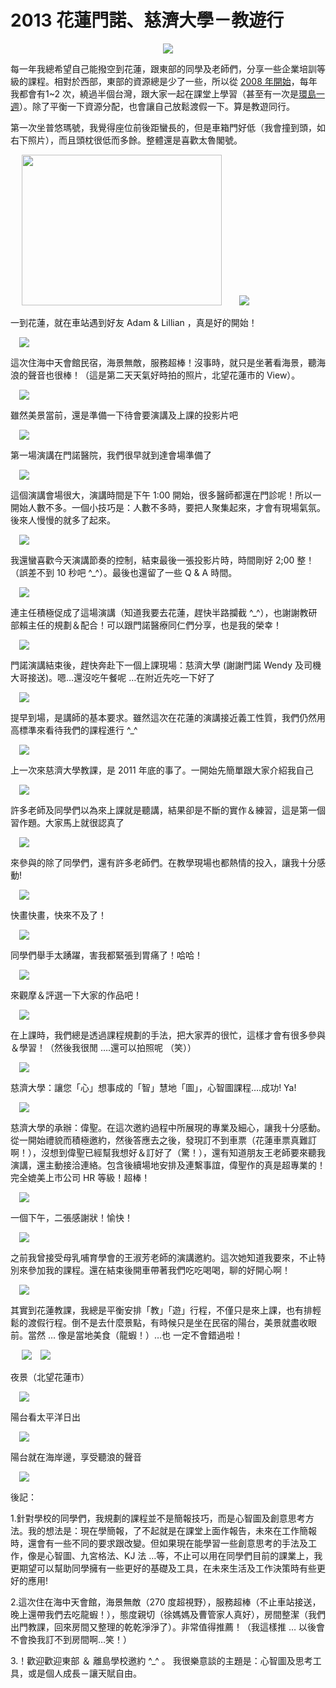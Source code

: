 # 2013 花蓮門諾、慈濟大學－教遊行 

<div style="clear: both; text-align: center;"><a href="http://1.bp.blogspot.com/-vq13QNZkbyA/VhSIVCgAyHI/AAAAAAAANp4/JR-JjiPwDdY/s1600/image_thumb_0d454c964f367c1456bf938f64683914.png" style="margin-left: 1em; margin-right: 1em;"><img border="0" src="http://1.bp.blogspot.com/-vq13QNZkbyA/VhSIVCgAyHI/AAAAAAAANp4/JR-JjiPwDdY/s1600/image_thumb_0d454c964f367c1456bf938f64683914.png"/></a></div>
<p></p>
<div style="clear: both; text-align: center;"></div>
<p>每一年我總希望自己能撥空到花蓮，跟東部的同學及老師們，分享一些企業培訓等級的課程。相對於西部，東部的資源總是少了一些，所以從 <a href="http://www.afu.tw/index.php?option=com_content&amp;view=article&amp;id=92:5&amp;catid=13:2010-11-28-04-52-33&amp;Itemid=19">2008 年開始</a>，每年我都會有1~2 次，繞過半個台灣，跟大家一起在課堂上學習（甚至有一次是<a href="http://www.afu.tw/index.php?option=com_content&amp;view=article&amp;id=217:2010-11-28-06-35-54&amp;catid=27:2010-11-28-04-49-10&amp;Itemid=25">環島一週</a>）。除了平衡一下資源分配，也會讓自己放鬆渡假一下。算是教遊同行。<br/><a name="more"></a></p>
<p>第一次坐普悠瑪號，我覺得座位前後距蠻長的，但是車箱門好低（我會撞到頭，如右下照片），而且頭枕很低而多餘。整體還是喜歡太魯閣號。</p>
<p> <a href="http://3.bp.blogspot.com/-eX27dBIQxX0/VhSIkG5WO5I/AAAAAAAANtA/dO-nJR-xAeg/s1600/image_thumb_e81e7590f82121f438125d18bef8e829.png" style="margin-left: 1em; margin-right: 1em; text-align: center;"><img border="0" height="241" src="http://3.bp.blogspot.com/-eX27dBIQxX0/VhSIkG5WO5I/AAAAAAAANtA/dO-nJR-xAeg/s320/image_thumb_e81e7590f82121f438125d18bef8e829.png" width="320"/></a><a href="http://3.bp.blogspot.com/-RhwUOVz9MnI/VhSIbPA171I/AAAAAAAANrM/F3wQsB-Arug/s1600/image_thumb_73851bed8c6bf03da99ffa400fb84b95.png" style="margin-left: 1em; margin-right: 1em; text-align: center;"><img border="0" src="http://3.bp.blogspot.com/-RhwUOVz9MnI/VhSIbPA171I/AAAAAAAANrM/F3wQsB-Arug/s1600/image_thumb_73851bed8c6bf03da99ffa400fb84b95.png"/></a></p>
<p>一到花蓮，就在車站遇到好友 Adam &amp; Lillian ，真是好的開始！</p>
<p><a href="http://3.bp.blogspot.com/-LmNxEOep5Uk/VhSIXhqZSlI/AAAAAAAANqc/kD8YDUXc2sM/s1600/image_thumb_32b096fa3c5f4032ee63a07beeb1c179.png" style="margin-left: 1em; margin-right: 1em; text-align: center;"><img border="0" src="http://3.bp.blogspot.com/-LmNxEOep5Uk/VhSIXhqZSlI/AAAAAAAANqc/kD8YDUXc2sM/s1600/image_thumb_32b096fa3c5f4032ee63a07beeb1c179.png"/></a></p>
<p>這次住海中天會館民宿，海景無敵，服務超棒！沒事時，就只是坐著看海景，聽海浪的聲音也很棒！（這是第二天天氣好時拍的照片，北望花蓮市的 View）。</p>
<p><a href="http://4.bp.blogspot.com/-T6kEcwc_SyY/VhSIg9se5pI/AAAAAAAANsQ/wv75Ho62J0M/s1600/image_thumb_a37eda4f26388ca9ca79b325e7446324.png" style="margin-left: 1em; margin-right: 1em; text-align: center;"><img border="0" src="http://4.bp.blogspot.com/-T6kEcwc_SyY/VhSIg9se5pI/AAAAAAAANsQ/wv75Ho62J0M/s1600/image_thumb_a37eda4f26388ca9ca79b325e7446324.png"/></a></p>
<p>雖然美景當前，還是準備一下待會要演講及上課的投影片吧</p>
<p> <a href="http://2.bp.blogspot.com/-hW5ZXYkKkrE/VhSIW4SmAeI/AAAAAAAANqM/cZ_S2qtPzew/s1600/image_thumb_1b982f7590786a55e50f9f06bbc1b429.png" style="margin-left: 1em; margin-right: 1em; text-align: center;"><img border="0" src="http://2.bp.blogspot.com/-hW5ZXYkKkrE/VhSIW4SmAeI/AAAAAAAANqM/cZ_S2qtPzew/s1600/image_thumb_1b982f7590786a55e50f9f06bbc1b429.png"/></a></p>
<p>第一場演講在門諾醫院，我們很早就到達會場準備了</p>
<p><a href="http://3.bp.blogspot.com/-y-0zYhmN9VM/VhSIgTjZPxI/AAAAAAAANsI/GsY0zJoyf-8/s1600/image_thumb_93644a3cebcab3cbcab05d8d12189a6d.png" style="margin-left: 1em; margin-right: 1em; text-align: center;"><img border="0" src="http://3.bp.blogspot.com/-y-0zYhmN9VM/VhSIgTjZPxI/AAAAAAAANsI/GsY0zJoyf-8/s1600/image_thumb_93644a3cebcab3cbcab05d8d12189a6d.png"/></a></p>
<p>這個演講會場很大，演講時間是下午 1:00 開始，很多醫師都還在門診呢！所以一開始人數不多。一個小技巧是：人數不多時，要把人聚集起來，才會有現場氣氛。後來人慢慢的就多了起來。</p>
<p><a href="http://4.bp.blogspot.com/-p9QVM707YWo/VhSIcmlZ2wI/AAAAAAAANrc/kWPXRQsZ63c/s1600/image_thumb_7b808e78d646c76fc2b5cfda17bf0503.png" style="margin-left: 1em; margin-right: 1em; text-align: center;"><img border="0" src="http://4.bp.blogspot.com/-p9QVM707YWo/VhSIcmlZ2wI/AAAAAAAANrc/kWPXRQsZ63c/s1600/image_thumb_7b808e78d646c76fc2b5cfda17bf0503.png"/></a></p>
<p>我還蠻喜歡今天演講節奏的控制，結束最後一張投影片時，時間剛好 2;00 整！（誤差不到 10 秒吧 ^_^）。最後也還留了一些 Q &amp; A  時間。</p>
<p><a href="http://2.bp.blogspot.com/-TvOEnB5feuI/VhSIlMZka-I/AAAAAAAANtM/Hv50lKLf9k4/s1600/image_thumb_f9f88c43feec9e820ac04c987a350288.png" style="margin-left: 1em; margin-right: 1em; text-align: center;"><img border="0" src="http://2.bp.blogspot.com/-TvOEnB5feuI/VhSIlMZka-I/AAAAAAAANtM/Hv50lKLf9k4/s1600/image_thumb_f9f88c43feec9e820ac04c987a350288.png"/></a></p>
<p>連主任積極促成了這場演講（知道我要去花蓮，趕快半路攔截 ^_^），也謝謝教研部賴主任的規劃＆配合！可以跟門諾醫療同仁們分享，也是我的榮幸！</p>
<p><a href="http://2.bp.blogspot.com/-mu_uAiL12MM/VhSIVb-iNlI/AAAAAAAANp8/JK-Ateb5V2I/s1600/image_thumb_052a60ecfca01ba3b7a9123feae378c6.png" style="margin-left: 1em; margin-right: 1em; text-align: center;"><img border="0" src="http://2.bp.blogspot.com/-mu_uAiL12MM/VhSIVb-iNlI/AAAAAAAANp8/JK-Ateb5V2I/s1600/image_thumb_052a60ecfca01ba3b7a9123feae378c6.png"/></a></p>
<p>門諾演講結束後，趕快奔赴下一個上課現場：慈濟大學 (謝謝門諾 Wendy 及司機大哥接送)。嗯…還沒吃午餐呢 …在附近先吃一下好了</p>
<p> <a href="http://3.bp.blogspot.com/-zmad6RSUGSI/VhSIjbXp2DI/AAAAAAAANs8/uUejgUng4ms/s1600/image_thumb_e1543c2f914e59e128ba6e6c1e6ee3bd.png" style="margin-left: 1em; margin-right: 1em; text-align: center;"><img border="0" src="http://3.bp.blogspot.com/-zmad6RSUGSI/VhSIjbXp2DI/AAAAAAAANs8/uUejgUng4ms/s1600/image_thumb_e1543c2f914e59e128ba6e6c1e6ee3bd.png"/></a></p>
<p>提早到場，是講師的基本要求。雖然這次在花蓮的演講接近義工性質，我們仍然用高標準來看待我們的課程進行 ^_^</p>
<p> <a href="http://3.bp.blogspot.com/-4gIYHeEy04Q/VhSIjChfywI/AAAAAAAANso/JBIkcBYs8xs/s1600/image_thumb_df95b33a514cf49d93e7dbf269078ae9.png" style="margin-left: 1em; margin-right: 1em; text-align: center;"><img border="0" src="http://3.bp.blogspot.com/-4gIYHeEy04Q/VhSIjChfywI/AAAAAAAANso/JBIkcBYs8xs/s1600/image_thumb_df95b33a514cf49d93e7dbf269078ae9.png"/></a></p>
<p>上一次來慈濟大學教課，是 2011 年底的事了。一開始先簡單跟大家介紹我自己</p>
<p><a href="http://2.bp.blogspot.com/-8C0o92Z6Chg/VhSIZ5irACI/AAAAAAAANqw/WjM2O596b4Q/s1600/image_thumb_4bfa2aa080ec473873f14370bb685241.png" style="margin-left: 1em; margin-right: 1em; text-align: center;"><img border="0" src="http://2.bp.blogspot.com/-8C0o92Z6Chg/VhSIZ5irACI/AAAAAAAANqw/WjM2O596b4Q/s1600/image_thumb_4bfa2aa080ec473873f14370bb685241.png"/></a></p>
<p>許多老師及同學們以為來上課就是聽講，結果卻是不斷的實作＆練習，這是第一個習作題。大家馬上就很認真了</p>
<p><a href="http://1.bp.blogspot.com/-CeizH4c2zoA/VhSIYwD5JRI/AAAAAAAANqk/31bTZAMigHE/s1600/image_thumb_37901f2e901454696e3a1b50fa714a4d.png" style="margin-left: 1em; margin-right: 1em; text-align: center;"><img border="0" src="http://1.bp.blogspot.com/-CeizH4c2zoA/VhSIYwD5JRI/AAAAAAAANqk/31bTZAMigHE/s1600/image_thumb_37901f2e901454696e3a1b50fa714a4d.png"/></a></p>
<p>來參與的除了同學們，還有許多老師們。在教學現場也都熱情的投入，讓我十分感動!</p>
<p><a href="http://1.bp.blogspot.com/-E-EMZwOgdl8/VhSIdPh8FMI/AAAAAAAANrk/Lrxe8-0KNkk/s1600/image_thumb_848e5ffbbd4f7261138b3e8919ea1d39.png" style="margin-left: 1em; margin-right: 1em; text-align: center;"><img border="0" src="http://1.bp.blogspot.com/-E-EMZwOgdl8/VhSIdPh8FMI/AAAAAAAANrk/Lrxe8-0KNkk/s1600/image_thumb_848e5ffbbd4f7261138b3e8919ea1d39.png"/></a></p>
<p>快畫快畫，快來不及了！</p>
<p><a href="http://4.bp.blogspot.com/-w2FuWuYdNx4/VhSIiv7f8oI/AAAAAAAANsk/oKntQf518qk/s1600/image_thumb_d9e1918c2e7963999b07d43d428ed70e.png" style="margin-left: 1em; margin-right: 1em; text-align: center;"><img border="0" src="http://4.bp.blogspot.com/-w2FuWuYdNx4/VhSIiv7f8oI/AAAAAAAANsk/oKntQf518qk/s1600/image_thumb_d9e1918c2e7963999b07d43d428ed70e.png"/></a></p>
<p>同學們舉手太踴躍，害我都緊張到胃痛了！哈哈！</p>
<p><a href="http://4.bp.blogspot.com/-4M3SG8aPZuY/VhSIfBPFyYI/AAAAAAAANr0/7IimllBjjxw/s1600/image_thumb_85849d7af6f2f5f44ddb1eaf860df728.png" style="margin-left: 1em; margin-right: 1em; text-align: center;"><img border="0" src="http://4.bp.blogspot.com/-4M3SG8aPZuY/VhSIfBPFyYI/AAAAAAAANr0/7IimllBjjxw/s1600/image_thumb_85849d7af6f2f5f44ddb1eaf860df728.png"/></a></p>
<p>來觀摩＆評選一下大家的作品吧！</p>
<p><a href="http://2.bp.blogspot.com/-tk6iZBvtdEI/VhSIXeqU-yI/AAAAAAAANqQ/VEWEDtvuETo/s1600/image_thumb_2e4a5fc11599a47d01469f0ce4f47bc5.png" style="margin-left: 1em; margin-right: 1em; text-align: center;"><img border="0" src="http://2.bp.blogspot.com/-tk6iZBvtdEI/VhSIXeqU-yI/AAAAAAAANqQ/VEWEDtvuETo/s1600/image_thumb_2e4a5fc11599a47d01469f0ce4f47bc5.png"/></a></p>
<p>在上課時，我們總是透過課程規劃的手法，把大家弄的很忙，這樣才會有很多參與＆學習！（然後我很閒 ….還可以拍照呢 （笑））</p>
<p><a href="http://4.bp.blogspot.com/-N3ZebuR936o/VhSIfQL9aQI/AAAAAAAANr4/s3AjCUYxfGE/s1600/image_thumb_8c0b63d1492d63ba8629c17c48bf4620.png" style="margin-left: 1em; margin-right: 1em; text-align: center;"><img border="0" src="http://4.bp.blogspot.com/-N3ZebuR936o/VhSIfQL9aQI/AAAAAAAANr4/s3AjCUYxfGE/s1600/image_thumb_8c0b63d1492d63ba8629c17c48bf4620.png"/></a></p>
<p>慈濟大學：讓您「心」想事成的「智」慧地「圖」，心智圖課程….成功! Ya!</p>
<p><a href="http://1.bp.blogspot.com/-QlwFtmkxdII/VhSIcA2dxaI/AAAAAAAANrY/L9f4beDiE7s/s1600/image_thumb_7ab3770a8dd8ae722c35a122f582cdee.png" style="margin-left: 1em; margin-right: 1em; text-align: center;"><img border="0" src="http://1.bp.blogspot.com/-QlwFtmkxdII/VhSIcA2dxaI/AAAAAAAANrY/L9f4beDiE7s/s1600/image_thumb_7ab3770a8dd8ae722c35a122f582cdee.png"/></a></p>
<p>慈濟大學的承辦：偉聖。在這次邀約過程中所展現的專業及細心，讓我十分感動。從一開始禮貌而積極邀約，然後答應去之後，發現訂不到車票（花蓮車票真難訂啊！），沒想到偉聖已經幫我想好＆訂好了（驚！），還有知道朋友王老師要來聽我演講，還主動接洽連絡。包含後續場地安排及連繫事誼，偉聖作的真是超專業的！完全媲美上市公司 HR 等級！超棒！</p>
<p><a href="http://3.bp.blogspot.com/-idVEu7XABkw/VhSIax-QxPI/AAAAAAAANq8/w2DHyPJ0TUk/s1600/image_thumb_61e2794ca6cb1c925fb2fda2f9dd5692.png" style="margin-left: 1em; margin-right: 1em; text-align: center;"><img border="0" src="http://3.bp.blogspot.com/-idVEu7XABkw/VhSIax-QxPI/AAAAAAAANq8/w2DHyPJ0TUk/s1600/image_thumb_61e2794ca6cb1c925fb2fda2f9dd5692.png"/></a></p>
<p>一個下午，二張感謝狀！愉快！</p>
<p><a href="http://1.bp.blogspot.com/-wKFaYd0fzEg/VhSIj6ZINGI/AAAAAAAANs4/Mm4nz__NWfM/s1600/image_thumb_e72a0cf789e689514538c1fbd1b5c3d9.png" style="margin-left: 1em; margin-right: 1em; text-align: center;"><img border="0" src="http://1.bp.blogspot.com/-wKFaYd0fzEg/VhSIj6ZINGI/AAAAAAAANs4/Mm4nz__NWfM/s1600/image_thumb_e72a0cf789e689514538c1fbd1b5c3d9.png"/></a></p>
<p>之前我曾接受母乳哺育學會的王淑芳老師的演講邀約。這次她知道我要來，不止特別來參加我的課程。還在結束後開車帶著我們吃吃喝喝，聊的好開心啊！</p>
<p><a href="http://1.bp.blogspot.com/-IC3q37ve3IM/VhSIVlVV7qI/AAAAAAAANqA/6CNELeNuJ6w/s1600/image_thumb_16eb17b3ca9a3ccbb3df0b1c11ff2f79.png" style="margin-left: 1em; margin-right: 1em; text-align: center;"><img border="0" src="http://1.bp.blogspot.com/-IC3q37ve3IM/VhSIVlVV7qI/AAAAAAAANqA/6CNELeNuJ6w/s1600/image_thumb_16eb17b3ca9a3ccbb3df0b1c11ff2f79.png"/></a></p>
<p>其實到花蓮教課，我總是平衡安排「教」「遊」行程，不僅只是來上課，也有排輕鬆的渡假行程。倒不是去什麼景點，有時候只是坐在民宿的陽台，美景就盡收眼前。當然 … 像是當地美食（龍蝦！）…也 一定不會錯過啦！</p>
<p> <a href="http://4.bp.blogspot.com/-DINbUnTuYss/VhSIgzcaWpI/AAAAAAAANsM/wI1Xo-GKPPw/s1600/image_thumb_bcfb7dd57ef6d0da8b7156a297ebdb2f.png" style="margin-left: 1em; margin-right: 1em; text-align: center;"><img border="0" src="http://4.bp.blogspot.com/-DINbUnTuYss/VhSIgzcaWpI/AAAAAAAANsM/wI1Xo-GKPPw/s1600/image_thumb_bcfb7dd57ef6d0da8b7156a297ebdb2f.png"/></a><img border="0" src="http://1.bp.blogspot.com/-2IAxwhHHjWM/VhSIYWtaeaI/AAAAAAAANqs/h41HssxzeTY/s320/image_thumb_348fee69ea3263898b5de0cfae89be50.png"/></p>
<p>夜景（北望花蓮市）</p>
<p><a href="http://4.bp.blogspot.com/-I5tB7bLzL4U/VhSIiN1gLlI/AAAAAAAANsg/pRcCvCp-oPA/s1600/image_thumb_ca573ea4757c592faf9ee1e87d205d5b.png" style="margin-left: 1em; margin-right: 1em; text-align: center;"><img border="0" src="http://4.bp.blogspot.com/-I5tB7bLzL4U/VhSIiN1gLlI/AAAAAAAANsg/pRcCvCp-oPA/s1600/image_thumb_ca573ea4757c592faf9ee1e87d205d5b.png"/></a></p>
<p>陽台看太平洋日出</p>
<p><a href="http://1.bp.blogspot.com/-dYy5Vm-gLQc/VhSIetBAyvI/AAAAAAAANrw/37756bua3hY/s1600/image_thumb_855d35b9ef03197c9879bbf0bffe6ebd.png" style="margin-left: 1em; margin-right: 1em; text-align: center;"><img border="0" src="http://1.bp.blogspot.com/-dYy5Vm-gLQc/VhSIetBAyvI/AAAAAAAANrw/37756bua3hY/s1600/image_thumb_855d35b9ef03197c9879bbf0bffe6ebd.png"/></a></p>
<p>陽台就在海岸邊，享受聽浪的聲音</p>
<p><a href="http://4.bp.blogspot.com/-b5pBQtKbtfc/VhSIa89AjeI/AAAAAAAANrE/SPWM8oscccw/s1600/image_thumb_56ad9257e1711303e274da00ac5c8d79.png" style="margin-left: 1em; margin-right: 1em; text-align: center;"><img border="0" src="http://4.bp.blogspot.com/-b5pBQtKbtfc/VhSIa89AjeI/AAAAAAAANrE/SPWM8oscccw/s1600/image_thumb_56ad9257e1711303e274da00ac5c8d79.png"/></a></p>
<p>後記：</p>
<p>1.針對學校的同學們，我規劃的課程並不是簡報技巧，而是心智圖及創意思考方法。我的想法是：現在學簡報，了不起就是在課堂上面作報告，未來在工作簡報時，還會有一些不同的要求跟改變。但如果現在能學習一些創意思考的手法及工作，像是心智圖、九宮格法、KJ 法 …等，不止可以用在同學們目前的課業上，我更期望可以幫助同學擁有一些更好的基礎及工具，在未來生活及工作決策時有些更好的應用!</p>
<p>2.這次住在海中天會館，海景無敵（270 度超視野），服務超棒（不止車站接送，晚上還帶我們去吃龍蝦！），態度親切（徐媽媽及曹管家人真好），房間整潔（我們出門教課，回來房間又整理的乾乾淨淨了）。非常值得推薦！（我這樣推 … 以後會不會換我訂不到房間啊…笑！）</p>
<p>3.！歡迎歡迎東部 ＆ 離島學校邀約 ^_^ 。 我很樂意談的主題是：心智圖及思考工具，或是個人成長－讓天賦自由。</p>